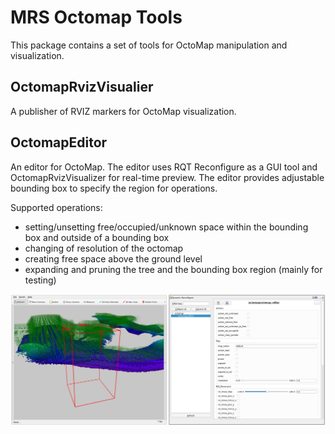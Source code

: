 # MRS Octomap Tools

This package contains a set of tools for OctoMap manipulation and visualization.

## OctomapRvizVisualier

A publisher of RVIZ markers for OctoMap visualization.

## OctomapEditor

An editor for OctoMap. The editor uses RQT Reconfigure as a GUI tool and OctomapRvizVisualizer for real-time preview.
The editor provides adjustable bounding box to specify the region for operations.


Supported operations:
  * setting/unsetting free/occupied/unknown space within the bounding box and outside of a bounding box
  * changing of resolution of the octomap
  * creating free space above the ground level
  * expanding and pruning the tree and the bounding box region (mainly for testing)

![](./.fig/octomap_editor.jpg)
